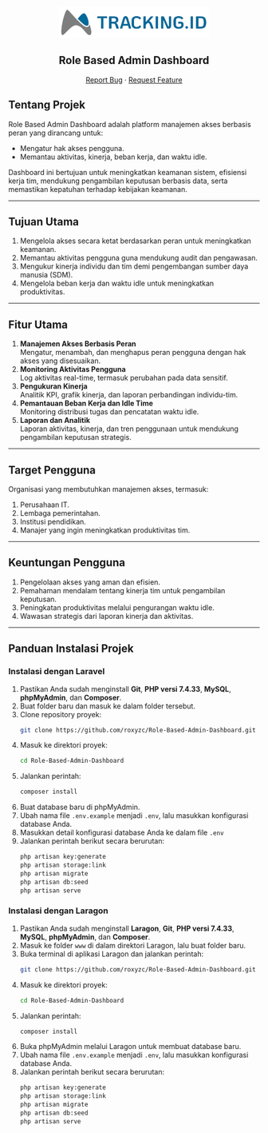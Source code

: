 <div align="center">
  <a href="https://tiket-id.vercel.app" target="_blank">
    <img src="/public/images/tracking.id.png" alt="Logo" width="300">
  </a>
  <h2 align="center"><strong>Role Based Admin Dashboard</strong></h2>
  <p align="center">
    <a href="https://github.com/roxyzc/Role-Based-Admin-Dashboard/issues">Report Bug</a>
    &middot;
    <a href="https://github.com/roxyzc/Role-Based-Admin-Dashboard/issues">Request Feature</a>
  </p>
</div>

## Tentang Projek
Role Based Admin Dashboard adalah platform manajemen akses berbasis peran yang dirancang untuk:
- Mengatur hak akses pengguna.
- Memantau aktivitas, kinerja, beban kerja, dan waktu idle.

Dashboard ini bertujuan untuk meningkatkan keamanan sistem, efisiensi kerja tim, mendukung pengambilan keputusan berbasis data, serta memastikan kepatuhan terhadap kebijakan keamanan.

---

## Tujuan Utama
1. Mengelola akses secara ketat berdasarkan peran untuk meningkatkan keamanan.
2. Memantau aktivitas pengguna guna mendukung audit dan pengawasan.
3. Mengukur kinerja individu dan tim demi pengembangan sumber daya manusia (SDM).
4. Mengelola beban kerja dan waktu idle untuk meningkatkan produktivitas.

---

## Fitur Utama
1. **Manajemen Akses Berbasis Peran**  
   Mengatur, menambah, dan menghapus peran pengguna dengan hak akses yang disesuaikan.
2. **Monitoring Aktivitas Pengguna**  
   Log aktivitas real-time, termasuk perubahan pada data sensitif.
3. **Pengukuran Kinerja**  
   Analitik KPI, grafik kinerja, dan laporan perbandingan individu-tim.
4. **Pemantauan Beban Kerja dan Idle Time**  
   Monitoring distribusi tugas dan pencatatan waktu idle.
5. **Laporan dan Analitik**  
   Laporan aktivitas, kinerja, dan tren penggunaan untuk mendukung pengambilan keputusan strategis.

---

## Target Pengguna
Organisasi yang membutuhkan manajemen akses, termasuk:
1. Perusahaan IT.
2. Lembaga pemerintahan.
3. Institusi pendidikan.
4. Manajer yang ingin meningkatkan produktivitas tim.

---

## Keuntungan Pengguna
1. Pengelolaan akses yang aman dan efisien.
2. Pemahaman mendalam tentang kinerja tim untuk pengambilan keputusan.
3. Peningkatan produktivitas melalui pengurangan waktu idle.
4. Wawasan strategis dari laporan kinerja dan aktivitas.

---

## Panduan Instalasi Projek

### Instalasi dengan Laravel
1. Pastikan Anda sudah menginstall **Git**, **PHP versi 7.4.33**, **MySQL**, **phpMyAdmin**, dan **Composer**.
2. Buat folder baru dan masuk ke dalam folder tersebut.
3. Clone repository proyek:
   ```bash
   git clone https://github.com/roxyzc/Role-Based-Admin-Dashboard.git
   ```
4. Masuk ke direktori proyek:
   ```bash
   cd Role-Based-Admin-Dashboard
   ```
5. Jalankan perintah:
   ```bash
   composer install
   ```
6. Buat database baru di phpMyAdmin.
7. Ubah nama file `.env.example` menjadi `.env`, lalu masukkan konfigurasi database Anda.
8. Masukkan detail konfigurasi database Anda ke dalam file `.env`
9. Jalankan perintah berikut secara berurutan:
   ```bash
   php artisan key:generate
   php artisan storage:link
   php artisan migrate
   php artisan db:seed
   php artisan serve
   ```

### Instalasi dengan Laragon
1. Pastikan Anda sudah menginstall **Laragon**, **Git**, **PHP versi 7.4.33**, **MySQL**, **phpMyAdmin**, dan **Composer**.
2. Masuk ke folder `www` di dalam direktori Laragon, lalu buat folder baru.
3. Buka terminal di aplikasi Laragon dan jalankan perintah:
   ```bash
   git clone https://github.com/roxyzc/Role-Based-Admin-Dashboard.git
   ```
4. Masuk ke direktori proyek:
   ```bash
   cd Role-Based-Admin-Dashboard
   ```
5. Jalankan perintah:
   ```bash
   composer install
   ```
6. Buka phpMyAdmin melalui Laragon untuk membuat database baru.
7. Ubah nama file `.env.example` menjadi `.env`, lalu masukkan konfigurasi database Anda.
8. Jalankan perintah berikut secara berurutan:
   ```bash
   php artisan key:generate
   php artisan storage:link
   php artisan migrate
   php artisan db:seed
   php artisan serve
